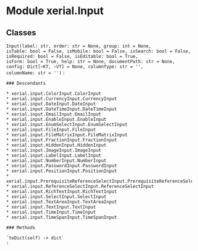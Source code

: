 Module xerial.Input
===================

Classes
-------

`Input(label: str, order: str = None, group: int = None, isTable: bool = False, isMobile: bool = False, isSearch: bool = False, isRequired: bool = False, isEditable: bool = True, isForm: bool = True, help: str = None, documentPath: str = None, config: Dict[~KT, ~VT] = None, columnType: str = '', columnName: str = '')`
:   

    ### Descendants

    * xerial.input.ColorInput.ColorInput
    * xerial.input.CurrencyInput.CurrencyInput
    * xerial.input.DateInput.DateInput
    * xerial.input.DateTimeInput.DateTimeInput
    * xerial.input.EmailInput.EmailInput
    * xerial.input.EnableInput.EnableInput
    * xerial.input.EnumSelectInput.EnumSelectInput
    * xerial.input.FileInput.FileInput
    * xerial.input.FileMatrixInput.FileMatrixInput
    * xerial.input.FractionInput.FractionInput
    * xerial.input.HiddenInput.HiddenInput
    * xerial.input.ImageInput.ImageInput
    * xerial.input.LabelInput.LabelInput
    * xerial.input.NumberInput.NumberInput
    * xerial.input.PasswordInput.PasswordInput
    * xerial.input.PositionInput.PositionInput
    * xerial.input.PrerequisiteReferenceSelectInput.PrerequisiteReferenceSelectInput
    * xerial.input.ReferenceSelectInput.ReferenceSelectInput
    * xerial.input.RichTextInput.RichTextInput
    * xerial.input.SelectInput.SelectInput
    * xerial.input.TextAreaInput.TextAreaInput
    * xerial.input.TextInput.TextInput
    * xerial.input.TimeInput.TimeInput
    * xerial.input.TimeSpanInput.TimeSpanInput

    ### Methods

    `toDict(self) ‑> dict`
    :